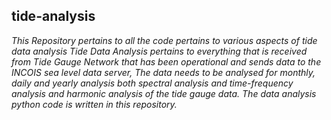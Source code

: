 ## tide-analysis
<i>This Repository pertains to all the code pertains to various aspects of tide data analysis 
Tide Data Analysis pertains to everything that is received from Tide Gauge Network that has been operational and sends data to the INCOIS sea level data server,  The data needs to be analysed for monthly, daily and yearly analysis both spectral analysis and time-frequency analysis and harmonic analysis of the tide gauge data. The data analysis python code is written in this repository.</i>
